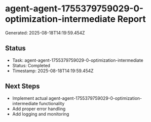 # agent-agent-1755379759029-0-optimization-intermediate Report

Generated: 2025-08-18T14:19:59.454Z

## Status
- Task: agent-agent-1755379759029-0-optimization-intermediate
- Status: Completed
- Timestamp: 2025-08-18T14:19:59.454Z

## Next Steps
- Implement actual agent-agent-1755379759029-0-optimization-intermediate functionality
- Add proper error handling
- Add logging and monitoring
